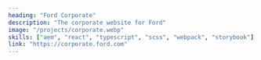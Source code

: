 ```yaml
---
heading: "Ford Corporate"
description: "The corporate website for Ford"
image: "/projects/corporate.webp"
skills: ["aem", "react", "typescript", "scss", "webpack", "storybook"]
link: "https://corporate.ford.com"
---
```

